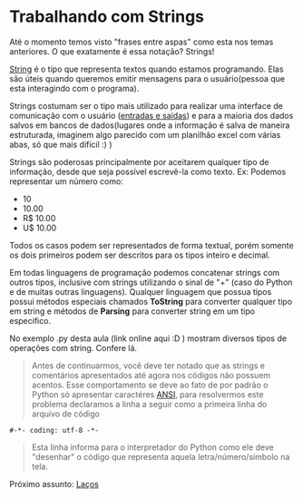 # Trabalhando com Strings

Até o momento temos visto "frases entre aspas" como esta nos temas anteriores. O que exatamente é essa notação?
Strings!

[String](https://docs.python.org/2/library/string.html) é o tipo que representa textos quando estamos programando. Elas são úteis quando queremos emitir mensagens para o usuário(pessoa que esta interagindo com o programa).

Strings costumam ser o tipo mais utilizado para realizar uma interface de comunicação com o usuário ([entradas e saídas](../Tema_8/README.md)) e para a maioria dos dados salvos em bancos de dados(lugares onde a informação é salva de maneira estruturada, imaginem algo parecido com um planilhão excel com várias abas, só que mais difícil :) )

Strings são poderosas principalmente por aceitarem qualquer tipo de informação, desde que seja possível escrevê-la como texto. 
Ex: Podemos representar um número como:
- 10
- 10.00
- R$ 10.00
- U$ 10.00

Todos os casos podem ser representados de forma textual, porém somente os dois primeiros podem ser descritos para os tipos inteiro e decimal.

Em todas linguagens de programação podemos concatenar strings com outros tipos, inclusive com strings utilizando o sinal de "+" (caso do Python e de muitas outras linguagens).
Qualquer linguagem que possua tipos possui métodos especiais chamados **ToString** para converter qualquer tipo em string e métodos de **Parsing** para converter string em um tipo especifico.

No exemplo .py desta aula (link online aqui :D ) mostram diversos tipos de operações com string. Confere lá.

> Antes de continuarmos, você deve ter notado que as strings e comentários apresentados até agora nos códigos não possuem acentos. Esse comportamento se deve ao fato de por padrão o Python só apresentar caractéres [ANSI](https://pt.wikipedia.org/wiki/ASCII), para resolvermos este problema declaramos a linha a seguir como a primeira linha do arquivo de código 
```[Python]
#-*- coding: utf-8 -*- 
```
> Esta linha informa para o interpretador do Python como ele deve "desenhar" o código que representa aquela letra/número/símbolo na tela.

Próximo assunto: [Laços](../Tema_6/README.md)

